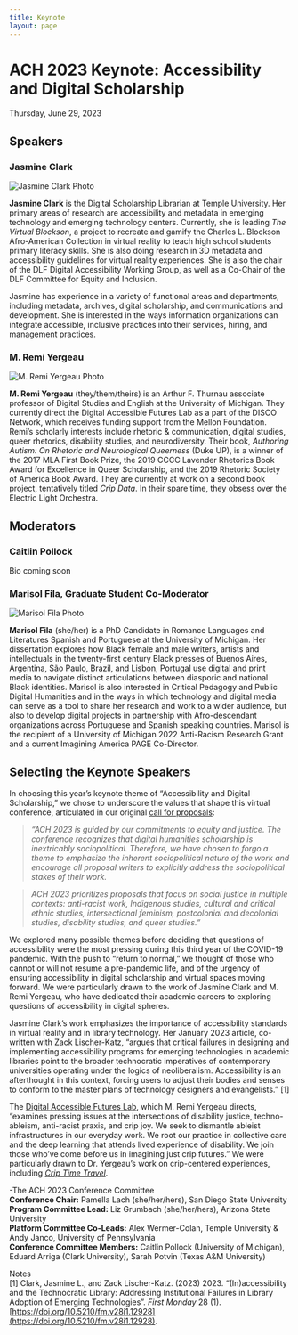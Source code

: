 ```yaml
---
title: Keynote
layout: page
---
```


# ACH 2023 Keynote: Accessibility and Digital Scholarship
Thursday, June 29, 2023

## Speakers
### Jasmine Clark
![Jasmine Clark Photo](/assets/img/clark_headshot02.jpg "Jasmine Clark Photo")

**Jasmine Clark** is the Digital Scholarship Librarian at Temple University. Her primary areas of research are accessibility and metadata in emerging technology and emerging technology centers. Currently, she is leading *The Virtual Blockson*, a project to recreate and gamify the Charles L. Blockson Afro-American Collection in virtual reality to teach high school students primary literacy skills. She is also doing research in 3D metadata and accessibility guidelines for virtual reality experiences. She is also the chair of the DLF Digital Accessibility Working Group, as well as a Co-Chair of the DLF Committee for Equity and Inclusion.  
 
Jasmine has experience in a variety of functional areas and departments, including metadata, archives, digital scholarship, and communications and development. She is interested in the ways information organizations can integrate accessible, inclusive practices into their services, hiring, and management practices.

### M. Remi Yergeau
![M. Remi Yergeau Photo](/assets/img/remiyergeau02.jpeg "M. Remi Yergeau Photo")

**M. Remi Yergeau** (they/them/theirs) is an Arthur F. Thurnau associate professor of Digital Studies and English at the University of Michigan. They currently direct the Digital Accessible Futures Lab as a part of the DISCO Network, which receives funding support from the Mellon Foundation. Remi’s scholarly interests include rhetoric & communication, digital studies, queer rhetorics, disability studies, and neurodiversity. Their book, *Authoring Autism: On Rhetoric and Neurological Queerness* (Duke UP), is a winner of the 2017 MLA First Book Prize, the 2019 CCCC Lavender Rhetorics Book Award for Excellence in Queer Scholarship, and the 2019 Rhetoric Society of America Book Award. They are currently at work on a second book project, tentatively titled *Crip Data*. In their spare time, they obsess over the Electric Light Orchestra.

## Moderators
### Caitlin Pollock
Bio coming soon

### Marisol Fila, Graduate Student Co-Moderator
![Marisol Fila Photo](/assets/img/fila_headshot.jpg "Marisol Fila Photo")

**Marisol Fila** (she/her) is a PhD Candidate in Romance Languages and Literatures Spanish and Portuguese at the University of Michigan. Her dissertation explores how Black female and male writers, artists and intellectuals in the twenty-first century Black presses of Buenos Aires, Argentina, São Paulo, Brazil, and Lisbon, Portugal use digital and print media to navigate distinct articulations between diasporic and national Black identities. Marisol is also interested in Critical Pedagogy and Public Digital Humanities and in the ways in which technology and digital media can serve as a tool to share her research and work to a wider audience, but also to develop digital projects in partnership with Afro-descendant organizations across Portuguese and Spanish speaking countries. Marisol is the recipient of a University of Michigan 2022 Anti-Racism Research Grant and a current Imagining America PAGE Co-Director.

## Selecting the Keynote Speakers
In choosing this year’s keynote theme of “Accessibility and Digital Scholarship,” we chose to underscore the values that shape this virtual conference, articulated in our original [call for proposals](https://ach2023.ach.org/en/cfp/):

> *“ACH 2023 is guided by our commitments to equity and justice. The conference recognizes that digital humanities scholarship is inextricably sociopolitical. Therefore, we have chosen to forgo a theme to emphasize the inherent sociopolitical nature of the work and encourage all proposal writers to explicitly address the sociopolitical stakes of their work.*

> *ACH 2023 prioritizes proposals that focus on social justice in multiple contexts: anti-racist work, Indigenous studies, cultural and critical ethnic studies, intersectional feminism, postcolonial and decolonial studies, disability studies, and queer studies.”*

We explored many possible themes before deciding that questions of accessibility were the most pressing during this third year of the COVID-19 pandemic. With the push to “return to normal,” we thought of those who cannot or will not resume a pre-pandemic life, and of the urgency of ensuring accessibility in digital scholarship and virtual spaces moving forward. We were particularly drawn to the work of Jasmine Clark and M. Remi Yergeau, who have dedicated their academic careers to exploring questions of accessibility in digital spheres. 

Jasmine Clark’s work emphasizes the importance of accessibility standards in virtual reality and in library technology. Her January 2023 article, co-written with Zack Lischer-Katz, “argues that critical failures in designing and implementing accessibility programs for emerging technologies in academic libraries point to the broader technocratic imperatives of contemporary universities operating under the logics of neoliberalism. Accessibility is an afterthought in this context, forcing users to adjust their bodies and senses to conform to the master plans of technology designers and evangelists.” [1]

The [Digital Accessible Futures Lab](https://accessiblefutures.net/), which M. Remi Yergeau directs, “examines pressing issues at the intersections of disability justice, techno-ableism, anti-racist praxis, and crip joy. We seek to dismantle ableist infrastructures in our everyday work. We root our practice in collective care and the deep learning that attends lived experience of disability. We join those who’ve come before us in imagining just crip futures.” We were particularly drawn to Dr. Yergeau’s work on crip-centered experiences, including *[Crip Time Travel](https://accessiblefutures.net/projects/)*. 

-The ACH 2023 Conference Committee  
**Conference Chair:** Pamella Lach (she/her/hers), San Diego State University  
**Program Committee Lead:** Liz Grumbach (she/her/hers), Arizona State University  
**Platform Committee Co-Leads:** Alex Wermer-Colan, Temple University & Andy Janco, University of Pennsylvania  
**Conference Committee Members:** Caitlin Pollock (University of Michigan), Eduard Arriga (Clark University), Sarah Potvin (Texas A&M University)

Notes  
[1] Clark, Jasmine L., and Zack Lischer-Katz. (2023) 2023. “(In)accessibility and the Technocratic Library: Addressing Institutional Failures in Library Adoption of Emerging Technologies”. *First Monday* 28 (1). [https://doi.org/10.5210/fm.v28i1.12928](https://doi.org/10.5210/fm.v28i1.12928). 

